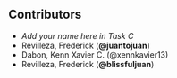 ## Contributors
- _Add your name here in Task C_
- Revilleza, Frederick (**@juantojuan**)
- Dabon, Kenn Xavier C. (@xennkavier13)
- Revilleza, Frederick (**@blissfuljuan**)
